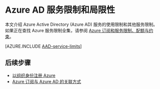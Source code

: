 <properties
	pageTitle="Azure Active Directory 服务限制和局限性"
	description="Azure Active Directory 服务的使用限制和其他服务限制。"
	services="active-directory"
	documentationCenter=""
	authors="curtand"
	manager="stevenpo"
	editor=""/>

<tags
	ms.service="active-directory"
	ms.devlang="na"
	ms.topic="article"
	ms.tgt_pltfrm="na"
	ms.workload="identity"
	ms.date="08/23/2016"
	wacn.date="10/17/2016"
	ms.author="curtand"/>  


# Azure AD 服务限制和局限性

本文介绍 Azure Active Directory (Azure AD) 服务的使用限制和其他服务限制。如果正在查找 Azure 服务限制全集，请参阅 [Azure 订阅和服务限制、配额与约束](/documentation/articles/azure-subscription-service-limits/)。

[AZURE.INCLUDE [AAD-service-limits](../../includes/active-directory-service-limits-include.md)]

## 后续步骤
- [以组织身份注册 Azure](/documentation/articles/sign-up-organization/)
- [Azure 订阅与 Azure AD 的关联方式](/documentation/articles/active-directory-how-subscriptions-associated-directory/)

<!---HONumber=Mooncake_1010_2016-->
